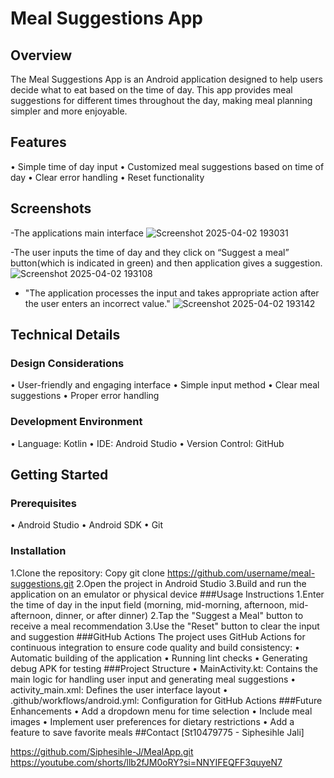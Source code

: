 # Meal Suggestions App

## Overview
  The Meal Suggestions App is an Android application designed to help users decide what to eat based on the time of day. This app provides meal suggestions for different times throughout the day, making meal planning simpler and more enjoyable.

## Features
  •	Simple time of day input
  •	Customized meal suggestions based on time of day
  •	Clear error handling
  •	Reset functionality
## Screenshots
   -The applications main interface
   ![Screenshot 2025-04-02 193031](https://github.com/user-attachments/assets/31846d89-114b-4a36-9d2b-e0a64c64ac5c)

   -The user inputs the time of day and they click on “Suggest a meal” button(which is indicated in green) and then application gives a suggestion.
   ![Screenshot 2025-04-02 193108](https://github.com/user-attachments/assets/8381d3a5-a669-4a2a-a292-a1aad6a57224)

   - "The application processes the input and takes appropriate action after the user enters an incorrect value."
   ![Screenshot 2025-04-02 193142](https://github.com/user-attachments/assets/1d9e6f63-469e-4785-bc8b-de9abf38e008)

## Technical Details
### Design Considerations
  •	User-friendly and engaging interface
  •	Simple input method
  •	Clear meal suggestions
  •	Proper error handling
### Development Environment
  •	Language: Kotlin
  •	IDE: Android Studio
  •	Version Control: GitHub
## Getting Started
### Prerequisites
  •	Android Studio
  •	Android SDK
  •	Git
### Installation
  1.Clone the repository: 
    Copy
    git clone https://github.com/username/meal-suggestions.git
  2.Open the project in Android Studio
  3.Build and run the application on an emulator or physical device
###Usage Instructions
  1.Enter the time of day in the input field (morning, mid-morning, afternoon, mid-afternoon, dinner, or after dinner)
  2.Tap the "Suggest a Meal" button to receive a meal recommendation
  3.Use the "Reset" button to clear the input and suggestion
###GitHub Actions
  The project uses GitHub Actions for continuous integration to ensure code quality and build consistency:
  •	Automatic building of the application
  •	Running lint checks
  •	Generating debug APK for testing
###Project Structure
  •	MainActivity.kt: Contains the main logic for handling user input and generating meal suggestions
  •	activity_main.xml: Defines the user interface layout
  •	.github/workflows/android.yml: Configuration for GitHub Actions
###Future Enhancements
  •	Add a dropdown menu for time selection
  •	Include meal images
  •	Implement user preferences for dietary restrictions
  •	Add a feature to save favorite meals
##Contact
[St10479775 - Siphesihle Jali]

https://github.com/Siphesihle-J/MealApp.git
https://youtube.com/shorts/llb2fJM0oRY?si=NNYIFEQFF3quyeN7
